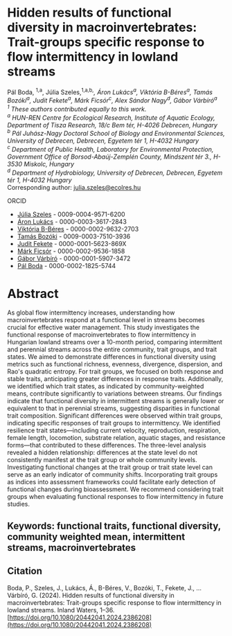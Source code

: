 # Hidden results of functional diversity in macroinvertebrates: Trait-groups specific response to flow intermittency in lowland streams

Pál Boda, <sup>1,a</sup>, Júlia Szeles,<sup>1,a,b,*</sup>, Áron Lukács<sup>a</sup>, Viktória B-Béres<sup>a</sup>, Tamás Bozóki<sup>a</sup>, Judit Fekete<sup>a</sup>, Márk Ficsór<sup>c</sup>, Alex Sándor Nagy<sup>d</sup>, Gábor Várbíró<sup>a</sup>  
<sup>1</sup> These authors contributed equally to this work.  
<sup>a</sup> HUN-REN Centre for Ecological Research, Institute of Aquatic Ecology, Department of Tisza Research, 18/c Bem tér, H-4026 Debrecen, Hungary  
<sup>b</sup> Pál Juhász-Nagy Doctoral School of Biology and Environmental Sciences, University of Debrecen, Debrecen, Egyetem tér 1, H-4032 Hungary  
<sup>c</sup> Department of Public Health, Laboratory for Environmental Protection, Government Office of Borsod-Abaúj-Zemplén County, Mindszent tér 3., H-3530 Miskolc, Hungary  
<sup>d</sup> Department of Hydrobiology, University of Debrecen, Debrecen, Egyetem tér 1, H-4032 Hungary  
<sup>*</sup> Corresponding author: julia.szeles@ecolres.hu  
  
ORCID  
- [Júlia Szeles](https://orcid.org/0009-0004-9571-6200) - 0009-0004-9571-6200
- [Áron Lukács](https://orcid.org/0000-0003-3617-2843) - 0000-0003-3617-2843
- [Viktória B-Béres](https://orcid.org/0000-0002-9632-2703) - 0000-0002-9632-2703
- [Tamás Bozóki](https://orcid.org/0009-0003-7510-3936) - 0009-0003-7510-3936
- [Judit Fekete](https://orcid.org/0000-0001-5623-869X) - 0000-0001-5623-869X
- [Márk Ficsór](https://orcid.org/0000-0002-9536-1858) - 0000-0002-9536-1858
- [Gábor Várbíró](https://orcid.org/0000-0001-5907-3472) - 0000-0001-5907-3472
- [Pál Boda](https://orcid.org/0000-0002-1825-5744) - 0000-0002-1825-5744


# Abstract
As global flow intermittency increases, understanding how macroinvertebrates respond at a functional level in streams becomes crucial for effective water management. This study investigates the functional response of macroinvertebrates to flow intermittency in Hungarian lowland streams over a 10-month period, comparing intermittent and perennial streams across the entire community, trait groups, and trait states. We aimed to demonstrate differences in functional diversity using metrics such as functional richness, evenness, divergence, dispersion, and Rao's quadratic entropy. For trait groups, we focused on both response and stable traits, anticipating greater differences in response traits. Additionally, we identified which trait states, as indicated by community-weighted means, contribute significantly to variations between streams. Our findings indicate that functional diversity in intermittent streams is generally lower or equivalent to that in perennial streams, suggesting disparities in functional trait composition. Significant differences were observed within trait groups, indicating specific responses of trait groups to intermittency. We identified resilience trait states—including current velocity, reproduction, respiration, female length, locomotion, substrate relation, aquatic stages, and resistance forms—that contributed to these differences. The three-level analysis revealed a hidden relationship: differences at the state level do not consistently manifest at the trait group or whole community levels. Investigating functional changes at the trait group or trait state level can serve as an early indicator of community shifts. Incorporating trait groups as indices into assessment frameworks could facilitate early detection of functional changes during bioassessment. We recommend considering trait groups when evaluating functional responses to flow intermittency in future studies.

## Keywords: functional traits, functional diversity, community weighted mean, intermittent streams, macroinvertebrates

## Citation
Boda, P., Szeles, J., Lukács, Á., B-Béres, V., Bozóki, T., Fekete, J., … Várbíró, G. (2024). Hidden results of functional diversity in macroinvertebrates: Trait-groups specific response to flow intermittency in lowland streams. Inland Waters, 1–36.[https://doi.org/10.1080/20442041.2024.2386208](https://doi.org/10.1080/20442041.2024.2386208)
